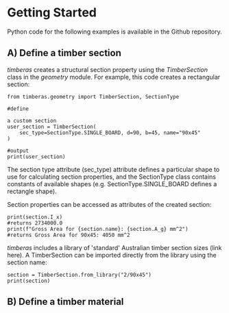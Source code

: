 
# Getting Started

Python code for the following examples is available in the Github repository. 

## A) Define a timber section
*timberas* creates a structural section property using the *TimberSection* class in the *geometry* module. For example, this code creates a rectangular section: 
```
from timberas.geometry import TimberSection, SectionType

#define 

a custom section
user_section = TimberSection(
    sec_type=SectionType.SINGLE_BOARD, d=90, b=45, name="90x45"
)

#output
print(user_section)
```
The section type attribute (sec_type) attribute defines a particular shape to use for calculating section properties, and the SectionType class contains constants of available shapes (e.g. SectionType.SINGLE_BOARD defines a rectangle shape).


Section properties can be accessed as attributes of the created section:
```
print(section.I_x) 
#returns 2734000.0
print(f"Gross Area for {section.name}: {section.A_g} mm^2")
#returns Gross Area for 90x45: 4050 mm^2 
```

*timberas* includes a library of 'standard' Australian timber section sizes (link here). A TimberSection can be imported directly from the library using the section name:
```
section = TimberSection.from_library("2/90x45")
print(section)
```

## B) Define a timber material